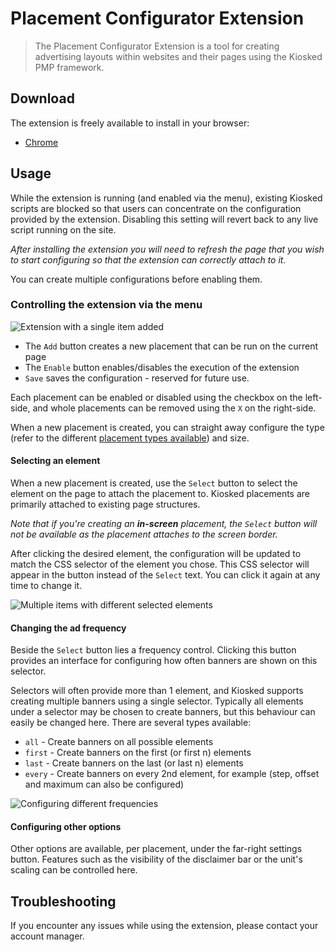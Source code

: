 # Placement Configurator Extension

> The Placement Configurator Extension is a tool for creating advertising layouts within websites and their pages using the Kiosked PMP framework.

## Download

The extension is freely available to install in your browser:

 * [Chrome](https://chrome.google.com/webstore/detail/kiosked-placement-configu/fainllnembbdgheolobpcciomhogojdf)

## Usage

While the extension is running (and enabled via the menu), existing Kiosked scripts are blocked so that users can concentrate on the configuration provided by the extension. Disabling this setting will revert back to any live script running on the site.

_After installing the extension you will need to refresh the page that you wish to start configuring so that the extension can correctly attach to it._

You can create multiple configurations before enabling them.

### Controlling the extension via the menu

![Extension with a single item added](/_media/extension/extension_2.png)

 * The `Add` button creates a new placement that can be run on the current page
 * The `Enable` button enables/disables the execution of the extension
 * `Save` saves the configuration - reserved for future use.

Each placement can be enabled or disabled using the checkbox on the left-side, and whole placements can be removed using the `X` on the right-side.

When a new placement is created, you can straight away configure the type (refer to the different [placement types available](script/placementtypes.md)) and size.

#### Selecting an element

When a new placement is created, use the `Select` button to select the element on the page to attach the placement to. Kiosked placements are primarily attached to existing page structures.

_Note that if you're creating an **in-screen** placement, the `Select` button will not be available as the placement attaches to the screen border._

After clicking the desired element, the configuration will be updated to match the CSS selector of the element you chose. This CSS selector will appear in the button instead of the `Select` text. You can click it again at any time to change it.

![Multiple items with different selected elements](/_media/extension/extension_5.png)

#### Changing the ad frequency

Beside the `Select` button lies a frequency control. Clicking this button provides an interface for configuring how often banners are shown on this selector.

Selectors will often provide more than 1 element, and Kiosked supports creating multiple banners using a single selector. Typically all elements under a selector may be chosen to create banners, but this behaviour can easily be changed here. There are several types available:

 * `all` - Create banners on all possible elements
 * `first` - Create banners on the first (or first n) elements
 * `last` - Create banners on the last (or last n) elements
 * `every` - Create banners on every 2nd element, for example (step, offset and maximum can also be configured)

![Configuring different frequencies](/_media/extension/extension_6.png)

#### Configuring other options

Other options are available, per placement, under the far-right settings button. Features such as the visibility of the disclaimer bar or the unit's scaling can be controlled here.

## Troubleshooting

If you encounter any issues while using the extension, please contact your account manager.
